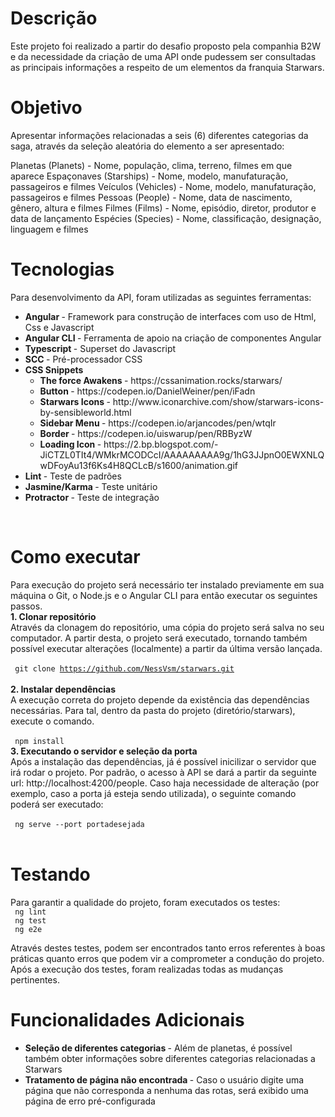 # Descrição

Este projeto foi realizado a partir do desafio proposto pela companhia B2W e da necessidade da criação de uma API onde pudessem ser consultadas as principais informações a respeito de um elementos da franquia Starwars.

# Objetivo

Apresentar informações relacionadas a seis (6) diferentes categorias da saga, através da seleção aleatória do elemento a ser apresentado:

Planetas (Planets) - Nome, população, clima, terreno, filmes em que aparece
Espaçonaves (Starships) - Nome, modelo, manufaturação, passageiros e filmes
Veículos (Vehicles) - Nome, modelo, manufaturação, passageiros e filmes
Pessoas (People) - Nome, data de nascimento, gênero, altura e filmes
Filmes (Films) - Nome, episódio, diretor, produtor e data de lançamento
Espécies (Species) -  Nome, classificação, designação, linguagem e filmes

# Tecnologias

Para desenvolvimento da API, foram utilizadas as seguintes ferramentas:
<ul>
  <li>
     <b> Angular </b> - Framework para construção de interfaces com uso de Html, Css e Javascript </li>
   <li>
     <b>Angular CLI </b> - Ferramenta de apoio na criação de componentes Angular</li>
   <li> 
     <b> Typescript </b> - Superset do Javascript </li>
   <li>
     <b> SCC  </b> - Pré-processador CSS </li>
   <li>
     <b> CSS Snippets </b>
     <ul>
       <li> <b> The force Awakens </b> - https://cssanimation.rocks/starwars/ 
       </li>
       <li> <b> Button </b> - https://codepen.io/DanielWeiner/pen/iFadn 
       </li>
       <li> <b> Starwars Icons </b> - http://www.iconarchive.com/show/starwars-icons-by-sensibleworld.html 
       </li>
       <li> <b> Sidebar Menu </b> - https://codepen.io/arjancodes/pen/wtqIr 
       </li>
       <li> <b> Border </b> - https://codepen.io/uiswarup/pen/RBByzW 
       </li>
       <li> <b> Loading Icon </b> - https://2.bp.blogspot.com/-JiCTZL0TIt4/WMkrMCODCcI/AAAAAAAAA9g/1hG3JJpnO0EWXNLQwDFoyAu13f6Ks4H8QCLcB/s1600/animation.gif 
       </li>
     </ul>
    </li> 
    <li> <b> Lint </b> - Teste de padrões </li>
    <li> <b> Jasmine/Karma </b> - Teste unitário </li>
  <li> <b> Protractor </b> - Teste de integração </li>
 </ul><br />
  
  # Como executar
  
  Para execução do projeto será necessário ter instalado previamente em sua máquina o Git, o Node.js e o Angular CLI para então executar os seguintes passos.<br />
   <b>1. Clonar repositório </b> <br />
Através da clonagem do repositório, uma cópia do projeto será salva no seu computador. A partir desta, o projeto será executado, tornando também possível executar alterações (localmente) a partir da última versão lançada.<br /><br />
    <code>
    git clone https://github.com/NessVsm/starwars.git
    </code><br />
   <b>2. Instalar dependências </b> <br />
    A execução correta do projeto depende da existência das dependências necessárias. Para tal, dentro da pasta do projeto (diretório/starwars), execute o comando.<br /><br />
    <code>
    npm install
    </code><br />
    <b>3. Executando o servidor e seleção da porta </b><br />
   Após a instalação das dependências, já é possível inicilizar o servidor que irá rodar o projeto. 
  Por padrão, o acesso à API se dará a partir da seguinte url: http://localhost:4200/people. Caso haja necessidade de alteração (por exemplo, caso a porta já esteja sendo utilizada), o seguinte comando poderá ser executado:<br /><br />
    <code>
    ng serve --port portadesejada
    </code><br />

  # Testando
  
  Para garantir a qualidade do projeto, foram executados os testes:<br />
  <code> ng lint </code><br />
  <code> ng test </code><br />
  <code> ng e2e </code><br />
  
  Através destes testes, podem ser encontrados tanto erros referentes à boas práticas quanto erros que podem vir a comprometer a condução do projeto. Após a execução dos testes, foram realizadas todas as mudanças pertinentes.
  
  # Funcionalidades Adicionais
  
  <ul>
  <li><b> Seleção de diferentes categorias </b> - Além de planetas, é possível também obter informações sobre diferentes categorias relacionadas a Starwars<br />
  </li>
  <li><b> Tratamento de página não encontrada </b> - Caso o usuário digite uma página que não corresponda a nenhuma das rotas, será exibido uma página de erro pré-configurada<br />
  </li>
  </ul>
  







